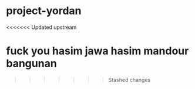 # project-yordan
<<<<<<< Updated upstream

fuck you 
hasim jawa
hasim mandour bangunan
=======
>>>>>>> Stashed changes

